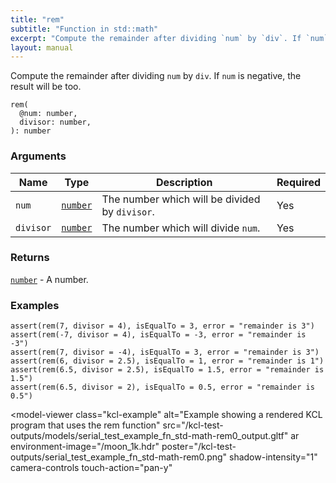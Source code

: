 ```yaml
---
title: "rem"
subtitle: "Function in std::math"
excerpt: "Compute the remainder after dividing `num` by `div`. If `num` is negative, the result will be too."
layout: manual
---
```


Compute the remainder after dividing `num` by `div`. If `num` is negative, the result will be too.

```kcl
rem(
  @num: number,
  divisor: number,
): number
```



### Arguments

| Name | Type | Description | Required |
|----------|------|-------------|----------|
| `num` | [`number`](/docs/kcl-std/types/std-types-number) | The number which will be divided by `divisor`. | Yes |
| `divisor` | [`number`](/docs/kcl-std/types/std-types-number) | The number which will divide `num`. | Yes |

### Returns

[`number`](/docs/kcl-std/types/std-types-number) - A number.


### Examples

```kcl
assert(rem(7, divisor = 4), isEqualTo = 3, error = "remainder is 3")
assert(rem(-7, divisor = 4), isEqualTo = -3, error = "remainder is -3")
assert(rem(7, divisor = -4), isEqualTo = 3, error = "remainder is 3")
assert(rem(6, divisor = 2.5), isEqualTo = 1, error = "remainder is 1")
assert(rem(6.5, divisor = 2.5), isEqualTo = 1.5, error = "remainder is 1.5")
assert(rem(6.5, divisor = 2), isEqualTo = 0.5, error = "remainder is 0.5")

```


<model-viewer
  class="kcl-example"
  alt="Example showing a rendered KCL program that uses the rem function"
  src="/kcl-test-outputs/models/serial_test_example_fn_std-math-rem0_output.gltf"
  ar
  environment-image="/moon_1k.hdr"
  poster="/kcl-test-outputs/serial_test_example_fn_std-math-rem0.png"
  shadow-intensity="1"
  camera-controls
  touch-action="pan-y"
>
</model-viewer>


